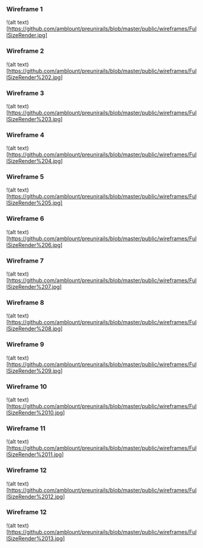 ### Wireframe 1
!(alt text)[https://github.com/amblount/preunirails/blob/master/public/wireframes/FullSizeRender.jpg]

### Wireframe 2
!(alt text)[https://github.com/amblount/preunirails/blob/master/public/wireframes/FullSizeRender%202.jpg]

### Wireframe 3
!(alt text)[https://github.com/amblount/preunirails/blob/master/public/wireframes/FullSizeRender%203.jpg]

### Wireframe 4
!(alt text)[https://github.com/amblount/preunirails/blob/master/public/wireframes/FullSizeRender%204.jpg]

### Wireframe 5
!(alt text)[https://github.com/amblount/preunirails/blob/master/public/wireframes/FullSizeRender%205.jpg]

### Wireframe 6
!(alt text)[https://github.com/amblount/preunirails/blob/master/public/wireframes/FullSizeRender%206.jpg]

### Wireframe 7
!(alt text)[https://github.com/amblount/preunirails/blob/master/public/wireframes/FullSizeRender%207.jpg]

### Wireframe 8
!(alt text)[https://github.com/amblount/preunirails/blob/master/public/wireframes/FullSizeRender%208.jpg]

### Wireframe 9
!(alt text)[https://github.com/amblount/preunirails/blob/master/public/wireframes/FullSizeRender%209.jpg]

### Wireframe 10
!(alt text)[https://github.com/amblount/preunirails/blob/master/public/wireframes/FullSizeRender%2010.jpg]

### Wireframe 11
!(alt text)[https://github.com/amblount/preunirails/blob/master/public/wireframes/FullSizeRender%2011.jpg]

### Wireframe 12
!(alt text)[https://github.com/amblount/preunirails/blob/master/public/wireframes/FullSizeRender%2012.jpg]

### Wireframe 12
!(alt text)[https://github.com/amblount/preunirails/blob/master/public/wireframes/FullSizeRender%2013.jpg]
